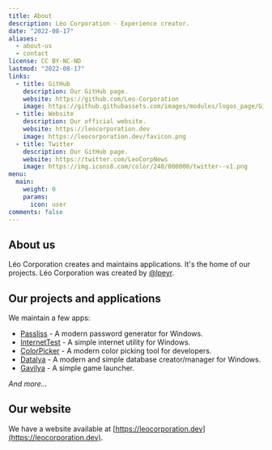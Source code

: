 ```yaml
---
title: About
description: Léo Corporation - Experience creator.
date: "2022-08-17"
aliases:
  - about-us
  - contact
license: CC BY-NC-ND
lastmod: "2022-08-17"
links:
  - title: GitHub
    description: Our GitHub page.
    website: https://github.com/Leo-Corporation
    image: https://github.githubassets.com/images/modules/logos_page/GitHub-Mark.png
  - title: Website
    description: Our official website.
    website: https://leocorporation.dev
    image: https://leocorporation.dev/favicon.png
  - title: Twitter
    description: Our GitHub page.
    website: https://twitter.com/LeoCorpNews
    image: https://img.icons8.com/color/240/000000/twitter--v1.png
menu:
  main:
    weight: 0
    params:
      icon: user
comments: false
---
```


## About us

Léo Corporation creates and maintains applications. It's the home of our projects. Léo Corporation was created by [@lpeyr](https://github.com/lpeyr).

## Our projects and applications

We maintain a few apps:

- [Passliss](https://github.com/Leo-Corporation/Passliss) - A modern password generator for Windows.
- [InternetTest](https://github.com/Leo-Corporation/InternetTest) - A simple internet utility for Windows.
- [ColorPicker](https://github.com/Leo-Corporation/ColorPicker) - A modern color picking tool for developers.
- [Datalya](https://github.com/Leo-Corporation/Datalya) - A modern and simple database creator/manager for Windows.
- [Gavilya](https://github.com/Leo-Corporation/Gavilya) - A simple game launcher.

_And more..._

## Our website

We have a website available at [https://leocorporation.dev](https://leocorporation.dev).
